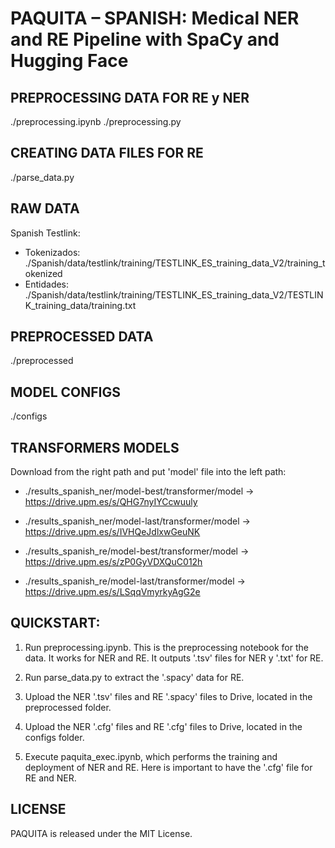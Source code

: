 # PAQUITA – SPANISH: Medical NER and RE Pipeline with SpaCy and Hugging Face

## PREPROCESSING DATA FOR RE y NER
./preprocessing.ipynb
./preprocessing.py

## CREATING DATA FILES FOR RE
./parse_data.py


## RAW DATA
Spanish Testlink:
- Tokenizados: ./Spanish/data/testlink/training/TESTLINK_ES_training_data_V2/training_tokenized
- Entidades: ./Spanish/data/testlink/training/TESTLINK_ES_training_data_V2/TESTLINK_training_data/training.txt


## PREPROCESSED DATA
./preprocessed


## MODEL CONFIGS
./configs

## TRANSFORMERS MODELS 
Download from the right path and put 'model' file into the left path:

- ./results_spanish_ner/model-best/transformer/model -> https://drive.upm.es/s/QHG7nyIYCcwuuly
- ./results_spanish_ner/model-last/transformer/model -> https://drive.upm.es/s/IVHQeJdlxwGeuNK

- ./results_spanish_re/model-best/transformer/model -> https://drive.upm.es/s/zP0GyVDXQuC012h
- ./results_spanish_re/model-last/transformer/model -> https://drive.upm.es/s/LSqqVmyrkyAgG2e

## QUICKSTART:
1. Run preprocessing.ipynb. This is the preprocessing notebook for the data. It works for NER and RE. It outputs '.tsv' files for NER y '.txt' for RE.

2. Run parse_data.py to extract the '.spacy' data for RE.

3. Upload the NER '.tsv' files and RE '.spacy' files to Drive, located in the preprocessed folder.

4. Upload the NER '.cfg' files and RE '.cfg' files to Drive, located in the configs folder.

5. Execute paquita_exec.ipynb, which performs the training and deployment of NER and RE. Here is important to have the '.cfg' file for RE and NER. 



## LICENSE
PAQUITA is released under the MIT License.
